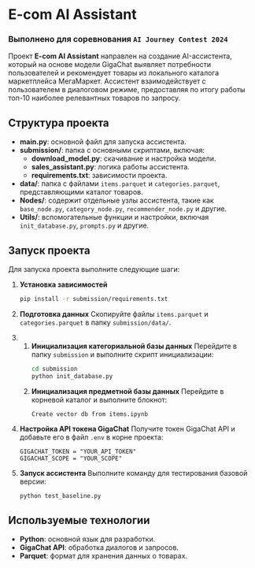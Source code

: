 # E-com AI Assistant

### Выполнено для соревнования `AI Journey Contest 2024`

Проект **E-com AI Assistant** направлен на создание AI-ассистента, 
который на основе модели GigaChat выявляет потребности пользователей 
и рекомендует товары из локального каталога маркетплейса МегаМаркет. 
Ассистент взаимодействует с пользователем в диалоговом режиме, 
предоставляя по итогу работы топ-10 наиболее релевантных товаров по запросу.

## Структура проекта

- **main.py**: основной файл для запуска ассистента.
- **submission/**: папка с основными скриптами, включая:
  - **download_model.py**: скачивание и настройка модели.
  - **sales_assistant.py**: логика работы ассистента.
  - **requirements.txt**: зависимости проекта.
- **data/**: папка с файлами `items.parquet` и `categories.parquet`, представляющими каталог товаров.
- **Nodes/**: содержит отдельные узлы ассистента, такие как `base_node.py`, `category_node.py`, `recommender_node.py` и другие.
- **Utils/**: вспомогательные функции и настройки, включая `init_database.py`, `prompts.py` и другие.

## Запуск проекта

Для запуска проекта выполните следующие шаги:

1. **Установка зависимостей**
   ```bash
   pip install -r submission/requirements.txt
   ```

2. **Подготовка данных**
   Скопируйте файлы `items.parquet` и `categories.parquet` в папку `submission/data/`.

3. 1. **Инициализация категориальной базы данных**
   Перейдите в папку `submission` и выполните скрипт инициализации:
       ```bash
       cd submission
       python init_database.py
       ```
   2. **Инициализация предметной базы данных**
   Перейдите в корневой каталог и выполните блокнот:
       ```
       Create vector db from items.ipynb
       ```

4. **Настройка API токена GigaChat**
   Получите токен GigaChat API и добавьте его в файл `.env` в корне проекта:
   ```plaintext
   GIGACHAT_TOKEN = "YOUR_API_TOKEN"
   GIGACHAT_SCOPE = "YOUR_SCOPE"
   ```

5. **Запуск ассистента**
   Выполните команду для тестирования базовой версии:
   ```bash
   python test_baseline.py
   ```

## Используемые технологии

- **Python**: основной язык для разработки.
- **GigaChat API**: обработка диалогов и запросов.
- **Parquet**: формат для хранения данных о товарах.

